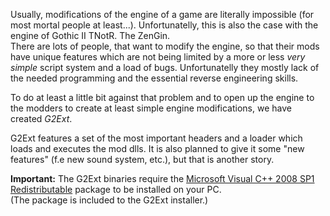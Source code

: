 Usually, modifications of the engine of a game are literally impossible (for most mortal people at least...).
Unfortunatelly, this is also the case with the engine of Gothic II TNotR. The ZenGin.<br />
There are lots of people, that want to modify the engine, so that their mods have unique features which are not being limited by a more or less _very simple_ script system and a load of bugs. Unfortunatelly they mostly lack of the needed programming and the essential reverse engineering skills.

To do at least a little bit against that problem and to open up the engine to the modders to create at least simple engine modifications, we have created _G2Ext_.

G2Ext features a set of the most important headers and a loader which loads and executes the mod dlls.
It is also planned to give it some "new features" (f.e new sound system, etc.), but that is another story.

<b>Important:</b>
The G2Ext binaries require the <a href='http://www.microsoft.com/downloads/details.aspx?FamilyID=A5C84275-3B97-4AB7-A40D-3802B2AF5FC2&displaylang=en'>Microsoft Visual C++ 2008 SP1 Redistributable</a> package to be installed on your PC.<br />(The package is included to the G2Ext installer.)